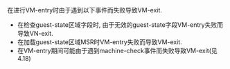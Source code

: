 在进行VM\-entry时由于遇到以下事件而失败导致VM\-exit.

- 在检查guest\-state区域字段时, 由于无效的guest\-state字段VM\-entry失败而导致VN\-exit.
- 在加载guest\-state区域MSR时VM\-entry失败而导致VM\-exit.
- 在VM\-entry期间可能由于遇到machine\-check事件而失败导致VM\-exit(见4.18)
